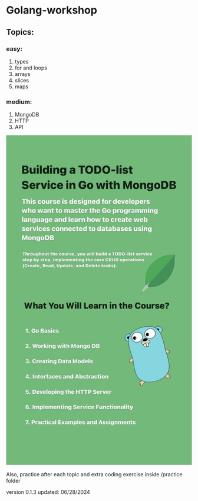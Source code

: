 # Golang-workshop

## Topics:

### easy:
1. types
2. for and loops
3. arrays
4. slices
5. maps

### medium:
1. MongoDB
2. HTTP
3. API

![img](./img/main.jpeg)


Also, practice after each topic and extra coding exercise inside /practice folder

version 0.1.3
updated: 06/28/2024
